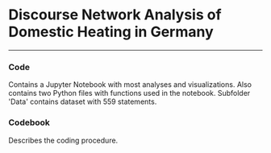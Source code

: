 # Discourse Network Analysis of Domestic Heating in Germany
---
### Code
Contains a Jupyter Notebook with most analyses and visualizations.
Also contains two Python files with functions used in the notebook.
Subfolder 'Data' contains dataset with 559 statements.

### Codebook
Describes the coding procedure.
